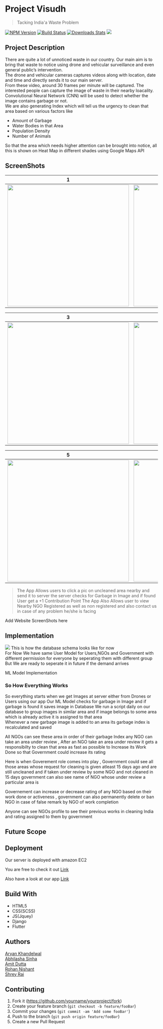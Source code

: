 # Project Visudh
> Tacking India'a Waste Problem

[![NPM Version][npm-image]][npm-url]
[![Build Status][travis-image]][travis-url]
[![Downloads Stats][npm-downloads]][npm-url]
![](ReadmeAssets/1.png)

## Project Description
There are quite a lot of unnoticed waste in our country. Our main aim is to bring that waste to notice using drone and vehicular surveillance and even general public’s intervention.   
The drone and vehicular cameras captures videos along with location, date and time and directly sends it to our main server.  
  From these video, around 30 frames per minute will be captured. 
The interested people can capture the image of waste in their nearby loacality.   
Convolutional Neural Network (CNN) will be used to detect whether the image contains garbage or not.   
We are also generating Index which will tell us the urgency to clean that area based on various factors like
* Amount of Garbage
* Water Bodies in that Area
* Population Density
* Number of Animals

So that the area which needs higher attention can be brought into notice, all this is shown on Heat Map in different shades using Google Maps API



## ScreenShots

| 1 | 2|
|------|-------|
|<img src="ReadmeAssets/3.jpeg" width="400"/>|<img src="ReadmeAssets/4.jpeg" width="400"/>|


| 3 | 4|
|------|-------|
|<img src="ReadmeAssets/5.jpeg" width="400"/>|<img src="ReadmeAssets/6.jpeg" width="400"/>|

| 5 | 6 |
|------|-------|
|<img src="ReadmeAssets/7.jpeg" width="400"/>|<img src="ReadmeAssets/8.jpeg" width="400"/>|

> The App Allows users to click a pic on uncleaned area nearby and send it to server the server checks for Garbage in Image and if found  
User get a +1 Contribution Point 
The App Also Allows user to view Nearby NGO Registered as well as non registered and also contact us in case of any problem he/she is facing

Add Website ScreenShots here

## Implementation
![](ReadmeAssets/ProductDesign.jpeg)
This is how the database schema looks like for now   
For Now We have same User Model for Users,NGOs and Government with
different permission for everyone by seperating them with different group   
But We are ready to seperate it in future if the demand arrives  

ML Model Implementation


### So How Everything Works
So everything starts when we get Images at server either from Drones or Users using our app 
Our ML Model checks for garbage in Image and if garbage is found it saves image in Database
We run a script daily on our database to group images in similar area and if image belongs to some area which is already active it is assigned to that area   
Whenever a new garbage image is added to an area its garbage index is recalculated and saved

All NGOs can see these area in order of their garbage Index any NGO can take an area under review , After an NGO take an area under review it gets a responsibilty to clean that area as fast as possible to Increase its Work Done so that Government could increase its rating

Here is when Goverement role comes into play , Government could see all those areas whose request for cleaning is given atleast 15 days ago and are still uncleaned and if taken under review by some NGO and not cleaned in 15 days government can also see name of NGO 
whose under review a particular area is  

Governement can increase or decrease rating of any NGO based on their work done or activeness , government can also permanently delete or ban NGO in case of false remark by NGO of work completion

Anyone can see NGOs profile to see their previous works in cleaning India and rating assigned to them by government

## Future Scope


## Deployment

Our server is deployed with amazon EC2 


You are free to check it out
[Link]()

Also have a look at our app
[Link]()

## Build With

* HTML5
* CSS(SCSS)
* JS(Jquey)
* Django
* Flutter

## Authors

[Aryan Khandelwal]()   
[Abhilasha Sinha]()  
[Amit Dutta]()  
[Rohan Nishant]()  
[Shrey Rai]()  



## Contributing

1. Fork it (<https://github.com/yourname/yourproject/fork>)
2. Create your feature branch (`git checkout -b feature/fooBar`)
3. Commit your changes (`git commit -am 'Add some fooBar'`)
4. Push to the branch (`git push origin feature/fooBar`)
5. Create a new Pull Request

<!-- Markdown link & img dfn's -->
[npm-image]: https://img.shields.io/npm/v/datadog-metrics.svg?style=flat-square
[npm-url]: https://npmjs.org/package/datadog-metrics
[npm-downloads]: https://img.shields.io/npm/dm/datadog-metrics.svg?style=flat-square
[travis-image]: https://img.shields.io/travis/dbader/node-datadog-metrics/master.svg?style=flat-square
[travis-url]: https://travis-ci.org/dbader/node-datadog-metrics
[wiki]: https://github.com/yourname/yourproject/wiki
